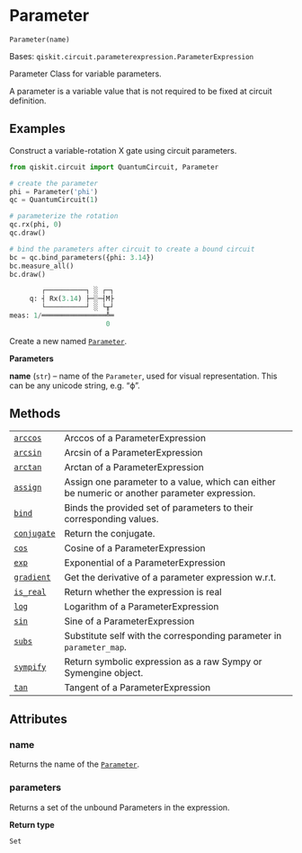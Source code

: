 # Parameter



`Parameter(name)`

Bases: `qiskit.circuit.parameterexpression.ParameterExpression`

Parameter Class for variable parameters.

A parameter is a variable value that is not required to be fixed at circuit definition.

## Examples

Construct a variable-rotation X gate using circuit parameters.

```python
from qiskit.circuit import QuantumCircuit, Parameter

# create the parameter
phi = Parameter('phi')
qc = QuantumCircuit(1)

# parameterize the rotation
qc.rx(phi, 0)
qc.draw()

# bind the parameters after circuit to create a bound circuit
bc = qc.bind_parameters({phi: 3.14})
bc.measure_all()
bc.draw()
```

```python
        ┌──────────┐ ░ ┌─┐
     q: ┤ Rx(3.14) ├─░─┤M├
        └──────────┘ ░ └╥┘
meas: 1/════════════════╩═
                        0 
```

Create a new named [`Parameter`](#qiskit.circuit.Parameter "qiskit.circuit.Parameter").

**Parameters**

**name** (`str`) – name of the `Parameter`, used for visual representation. This can be any unicode string, e.g. “ϕ”.

## Methods

|                                                                                                                           |                                                                                               |
| ------------------------------------------------------------------------------------------------------------------------- | --------------------------------------------------------------------------------------------- |
| [`arccos`](qiskit.circuit.Parameter.arccos#qiskit.circuit.Parameter.arccos "qiskit.circuit.Parameter.arccos")             | Arccos of a ParameterExpression                                                               |
| [`arcsin`](qiskit.circuit.Parameter.arcsin#qiskit.circuit.Parameter.arcsin "qiskit.circuit.Parameter.arcsin")             | Arcsin of a ParameterExpression                                                               |
| [`arctan`](qiskit.circuit.Parameter.arctan#qiskit.circuit.Parameter.arctan "qiskit.circuit.Parameter.arctan")             | Arctan of a ParameterExpression                                                               |
| [`assign`](qiskit.circuit.Parameter.assign#qiskit.circuit.Parameter.assign "qiskit.circuit.Parameter.assign")             | Assign one parameter to a value, which can either be numeric or another parameter expression. |
| [`bind`](qiskit.circuit.Parameter.bind#qiskit.circuit.Parameter.bind "qiskit.circuit.Parameter.bind")                     | Binds the provided set of parameters to their corresponding values.                           |
| [`conjugate`](qiskit.circuit.Parameter.conjugate#qiskit.circuit.Parameter.conjugate "qiskit.circuit.Parameter.conjugate") | Return the conjugate.                                                                         |
| [`cos`](qiskit.circuit.Parameter.cos#qiskit.circuit.Parameter.cos "qiskit.circuit.Parameter.cos")                         | Cosine of a ParameterExpression                                                               |
| [`exp`](qiskit.circuit.Parameter.exp#qiskit.circuit.Parameter.exp "qiskit.circuit.Parameter.exp")                         | Exponential of a ParameterExpression                                                          |
| [`gradient`](qiskit.circuit.Parameter.gradient#qiskit.circuit.Parameter.gradient "qiskit.circuit.Parameter.gradient")     | Get the derivative of a parameter expression w\.r.t.                                          |
| [`is_real`](qiskit.circuit.Parameter.is_real#qiskit.circuit.Parameter.is_real "qiskit.circuit.Parameter.is_real")         | Return whether the expression is real                                                         |
| [`log`](qiskit.circuit.Parameter.log#qiskit.circuit.Parameter.log "qiskit.circuit.Parameter.log")                         | Logarithm of a ParameterExpression                                                            |
| [`sin`](qiskit.circuit.Parameter.sin#qiskit.circuit.Parameter.sin "qiskit.circuit.Parameter.sin")                         | Sine of a ParameterExpression                                                                 |
| [`subs`](qiskit.circuit.Parameter.subs#qiskit.circuit.Parameter.subs "qiskit.circuit.Parameter.subs")                     | Substitute self with the corresponding parameter in `parameter_map`.                          |
| [`sympify`](qiskit.circuit.Parameter.sympify#qiskit.circuit.Parameter.sympify "qiskit.circuit.Parameter.sympify")         | Return symbolic expression as a raw Sympy or Symengine object.                                |
| [`tan`](qiskit.circuit.Parameter.tan#qiskit.circuit.Parameter.tan "qiskit.circuit.Parameter.tan")                         | Tangent of a ParameterExpression                                                              |

## Attributes



### name

Returns the name of the [`Parameter`](#qiskit.circuit.Parameter "qiskit.circuit.Parameter").



### parameters

Returns a set of the unbound Parameters in the expression.

**Return type**

`Set`
